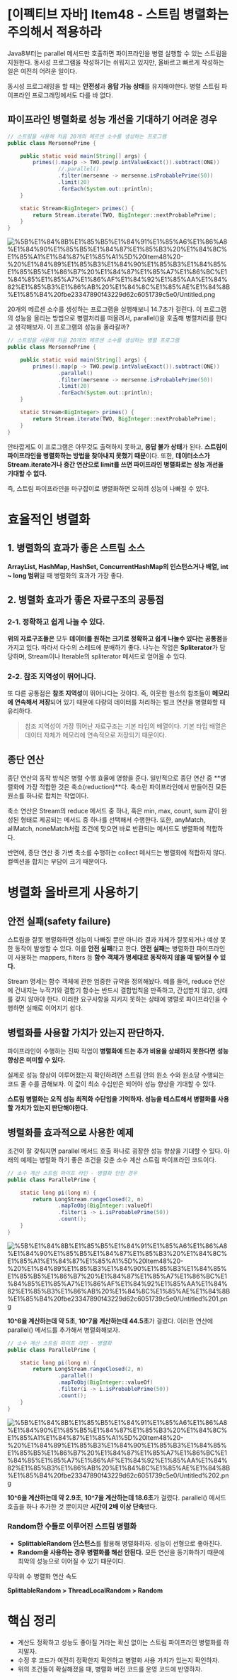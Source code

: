 # [이펙티브 자바] Item48 - 스트림 병렬화는 주의해서 적용하라

Java8부터는 parallel 메서드만 호출하면 파이프라인을 병렬 실행할 수 있는 스트림을 지원한다. 동시성 프로그램을 작성하기는 쉬워지고 있지만, 올바르고 빠르게 작성하는 일은 여전히 어려운 일이다.

동시성 프로그래밍을 할 때는 **안전성**과 **응답 가능 상태**를 유지해야한다. 병렬 스트림 파이프라인 프로그래밍에서도 다를 바 없다.

## 파이프라인 병렬화로 성능 개선을 기대하기 어려운 경우

```java
// 스트림을 사용해 처음 20개의 메르센 소수를 생성하는 프로그램
public class MersennePrime {

    public static void main(String[] args) {
        primes().map(p -> TWO.pow(p.intValueExact()).subtract(ONE))
                //.parallel()
                .filter(mersenne -> mersenne.isProbablePrime(50))
                .limit(20)
                .forEach(System.out::println);
    }

    static Stream<BigInteger> primes() {
        return Stream.iterate(TWO, BigInteger::nextProbablePrime);
    }
}
```

![%5B%E1%84%8B%E1%85%B5%E1%84%91%E1%85%A6%E1%86%A8%E1%84%90%E1%85%B5%E1%84%87%E1%85%B3%20%E1%84%8C%E1%85%A1%E1%84%87%E1%85%A1%5D%20Item48%20-%20%E1%84%89%E1%85%B3%E1%84%90%E1%85%B3%E1%84%85%E1%85%B5%E1%86%B7%20%E1%84%87%E1%85%A7%E1%86%BC%E1%84%85%E1%85%A7%E1%86%AF%E1%84%92%E1%85%AA%E1%84%82%E1%85%B3%E1%86%AB%20%E1%84%8C%E1%85%AE%E1%84%8B%E1%85%B4%20fbe23347890f43229d62c6051739c5e0/Untitled.png](%5B%E1%84%8B%E1%85%B5%E1%84%91%E1%85%A6%E1%86%A8%E1%84%90%E1%85%B5%E1%84%87%E1%85%B3%20%E1%84%8C%E1%85%A1%E1%84%87%E1%85%A1%5D%20Item48%20-%20%E1%84%89%E1%85%B3%E1%84%90%E1%85%B3%E1%84%85%E1%85%B5%E1%86%B7%20%E1%84%87%E1%85%A7%E1%86%BC%E1%84%85%E1%85%A7%E1%86%AF%E1%84%92%E1%85%AA%E1%84%82%E1%85%B3%E1%86%AB%20%E1%84%8C%E1%85%AE%E1%84%8B%E1%85%B4%20fbe23347890f43229d62c6051739c5e0/Untitled.png)

20개의 메르센 소수를 생성하는 프로그램을 실행해보니 14.7초가 걸린다. 이 프로그램의 성능을 올리는 방법으로 병렬처리를 떠올려서, parallel()을 호출해 병렬처리를 한다고 생각해보자. 이 프로그램의 성능을 올라갈까? 

```java
// 스트림을 사용해 처음 20개의 메르센 소수를 생성하는 병렬 프로그램
public class MersennePrime {

    public static void main(String[] args) {
        primes().map(p -> TWO.pow(p.intValueExact()).subtract(ONE))
                .parallel()
                .filter(mersenne -> mersenne.isProbablePrime(50))
                .limit(20)
                .forEach(System.out::println);
    }

    static Stream<BigInteger> primes() {
        return Stream.iterate(TWO, BigInteger::nextProbablePrime);
    }
}
```

안타깝게도 이 프로그램은 아무것도 출력하지 못하고, **응답 불가 상태**가 된다. **스트림이 파이프라인을 병렬화하는 방법을 찾아내지 못했기 때문**이다. 또한, **데이터소스가 Stream.iterate거나 중간 연산으로 limit를 쓰면 파이프라인 병렬화로는 성능 개선을 기대할 수 없다.**

즉, 스트림 파이프라인을 마구잡이로 병렬화하면 오히려 성능이 나빠질 수 있다.

# 효율적인 병렬화

## 1. 병렬화의 효과가 좋은 스트림 소스

**ArrayList, HashMap, HashSet, ConcurrentHashMap의 인스턴스거나 배열, int ~ long 범위**일 때 병렬화의 효과가 가장 좋다.

## 2. 병렬화 효과가 좋은 자료구조의 공통점

### 2-1. 정확하고 쉽게 나눌 수 있다.

**위의 자료구조들은** 모두 **데이터를 원하는 크기로 정확하고 쉽게 나눌수 있다는 공통점**을 가지고 있다. 따라서 다수의 스레드에 분배하기 좋다. 나누는 작업은 **Spliterator**가 담당하며, Stream이나 Iterable의 spliterator 메서드로 얻어올 수 있다.

### 2-2. 참조 지역성이 뛰어나다.

또 다른 공통점은 **참조 지역성**이 뛰어나다는 것이다. 즉, 이웃한 원소의 참조들이 **메모리에 연속해서 저장**되어 있기 때문에 다량의 데이터를 처리하는 벌크 연산을 병렬화할 때 유리하다. 

> 참조 지역성이 가장 뛰어난 자료구조는 기본 타입의 배열이다. 기본 타입 배열은 데이터 자체가 메모리에 연속적으로 저장되기 때문이다.

## 종단 연산

종단 연산의 동작 방식은 병렬 수행 효율에 영향을 준다. 일반적으로 종단 연산 중 **병렬화에 가장 적합한 것은 축소(reduction)**다. 축소란 파이프라인에서 만들어진 모든 원소를 하나로 합치는 작업이다.

축소 연산은 Stream의 reduce 메서드 중 하나, 혹은 min, max, count, sum 같이 완성된 형태로 제공되는 메서드 중 하나를 선택해서 수행한다. 또한, anyMatch, allMatch, noneMatch처럼 조건에 맞으면 바로 반환되는 메서드도 병렬화에 적합하다.

반면에, 종단 연산 중 가변 축소를 수행하는 collect 메서드는 병렬화에 적합하지 않다. 컬렉션을 합치는 부담이 크기 때문이다.

# 병렬화 올바르게 사용하기

## 안전 실패(safety failure)

스트림을 잘못 병렬화하면 성능이 나빠질 뿐만 아니라 결과 자체가 잘못되거나 예상 못한 동작이 발생할 수 있다. 이를 **안전 실패**라고 한다. **안전 실패**는 병렬화한 파이프라인이 사용하는 mappers, filters 등 **함수 객체가 명세대로 동작하지 않을 때 벌어질 수 있다.**

Stream 명세는 함수 객체에 관한 엄중한 규약을 정의해놨다. 예를 들어, reduce 연산에 건내지는 누적기와 결합기 함수는 반드시 결합법칙을 만족하고, 간섭받지 않고, 상태를 갖지 않아야 한다. 이러한 요구사항을 지키지 못하는 상태에 병렬로 파이프라인을 수행하면 실패로 이어지기 쉽다.

## 병렬화를 사용할 가치가 있는지 판단하자.

파이프라인이 수행하는 진짜 작업이 **병렬화에 드는 추가 비용을 상쇄하지 못한다면** **성능 향상은 미미할 수 있다.**

실제로 성능 향상이 이루어졌는지 확인하려면 스트림 안의 원소 수와 원소당 수행되는 코드 줄 수를 곱해보자. 이 값이 최소 수십만은 되어야 성능 향상을 기대할 수 있다.

**스트림 병렬화는 오직 성능 최적화 수단임을 기억하자. 성능을 테스트해서 병렬화를 사용할 가치가 있는지 판단해야한다.**

## 병렬화를 효과적으로 사용한 예제

조건이 잘 갖춰지면 parallel 메서드 호출 하나로 굉장한 성능 향상을 기대할 수 있다. 아래의 예제는 병렬화 하기 좋은 조건을 갖춘 소수 계산 스트림 파이프라인 코드이다.

```java
// 소수 계산 스트림 파이프 라인 - 병렬화 안한 경우
public class ParallelPrime {

    static long pi(long n) {
        return LongStream.rangeClosed(2, n)
                .mapToObj(BigInteger::valueOf)
                .filter(i -> i.isProbablePrime(50))
                .count();
    }
}
```

![%5B%E1%84%8B%E1%85%B5%E1%84%91%E1%85%A6%E1%86%A8%E1%84%90%E1%85%B5%E1%84%87%E1%85%B3%20%E1%84%8C%E1%85%A1%E1%84%87%E1%85%A1%5D%20Item48%20-%20%E1%84%89%E1%85%B3%E1%84%90%E1%85%B3%E1%84%85%E1%85%B5%E1%86%B7%20%E1%84%87%E1%85%A7%E1%86%BC%E1%84%85%E1%85%A7%E1%86%AF%E1%84%92%E1%85%AA%E1%84%82%E1%85%B3%E1%86%AB%20%E1%84%8C%E1%85%AE%E1%84%8B%E1%85%B4%20fbe23347890f43229d62c6051739c5e0/Untitled%201.png](%5B%E1%84%8B%E1%85%B5%E1%84%91%E1%85%A6%E1%86%A8%E1%84%90%E1%85%B5%E1%84%87%E1%85%B3%20%E1%84%8C%E1%85%A1%E1%84%87%E1%85%A1%5D%20Item48%20-%20%E1%84%89%E1%85%B3%E1%84%90%E1%85%B3%E1%84%85%E1%85%B5%E1%86%B7%20%E1%84%87%E1%85%A7%E1%86%BC%E1%84%85%E1%85%A7%E1%86%AF%E1%84%92%E1%85%AA%E1%84%82%E1%85%B3%E1%86%AB%20%E1%84%8C%E1%85%AE%E1%84%8B%E1%85%B4%20fbe23347890f43229d62c6051739c5e0/Untitled%201.png)

**10^6을 계산하는데 약 5초**, **10^7을 계산하는데 44.5초**가 걸렸다. 이러한 연산에 parallel() 메서드를 추가해서 병렬화해보자. 

```java
// 소수 계산 스트림 파이프 라인 - 병렬화
public class ParallelPrime {

    static long pi(long n) {
        return LongStream.rangeClosed(2, n)
                .parallel()
                .mapToObj(BigInteger::valueOf)
                .filter(i -> i.isProbablePrime(50))
                .count();
    }
}
```

![%5B%E1%84%8B%E1%85%B5%E1%84%91%E1%85%A6%E1%86%A8%E1%84%90%E1%85%B5%E1%84%87%E1%85%B3%20%E1%84%8C%E1%85%A1%E1%84%87%E1%85%A1%5D%20Item48%20-%20%E1%84%89%E1%85%B3%E1%84%90%E1%85%B3%E1%84%85%E1%85%B5%E1%86%B7%20%E1%84%87%E1%85%A7%E1%86%BC%E1%84%85%E1%85%A7%E1%86%AF%E1%84%92%E1%85%AA%E1%84%82%E1%85%B3%E1%86%AB%20%E1%84%8C%E1%85%AE%E1%84%8B%E1%85%B4%20fbe23347890f43229d62c6051739c5e0/Untitled%202.png](%5B%E1%84%8B%E1%85%B5%E1%84%91%E1%85%A6%E1%86%A8%E1%84%90%E1%85%B5%E1%84%87%E1%85%B3%20%E1%84%8C%E1%85%A1%E1%84%87%E1%85%A1%5D%20Item48%20-%20%E1%84%89%E1%85%B3%E1%84%90%E1%85%B3%E1%84%85%E1%85%B5%E1%86%B7%20%E1%84%87%E1%85%A7%E1%86%BC%E1%84%85%E1%85%A7%E1%86%AF%E1%84%92%E1%85%AA%E1%84%82%E1%85%B3%E1%86%AB%20%E1%84%8C%E1%85%AE%E1%84%8B%E1%85%B4%20fbe23347890f43229d62c6051739c5e0/Untitled%202.png)

**10^6을 계산하는데 약 2.9초**, **10^7을 계산하는데 18.6초**가 걸렸다. parallel() 메서드 호출을 하나 추가한 것 뿐이지만 **시간이 2배 이상 단축**됐다.

### Random한 수들로 이루어진 스트림 병렬화

- **SplittableRandom 인스턴스**를 활용해 병렬화하자. 성능이 선형으로 좋아진다.
- **Random을 사용하는 경우 병렬화를 해선 안된다.** 모든 연산을 동기화하기 때문에 최악의 성능으로 이어질 수 있기 때문이다.

무작위 수 병렬화 연산 속도

**SplittableRandom > ThreadLocalRandom > Random**

# 핵심 정리

- 계산도 정확하고 성능도 좋아질 거라는 확신 없이는 스트림 파이프라인 병렬화를 하지말자.
- 수정 후 코드가 여전히 정확한지 확인하고 병렬화 사용 가치가 있는지 확인하자.
- 위의 조건들이 확실해졌을 때, 병렬화 버전 코드를 운영 코드에 반영하자.